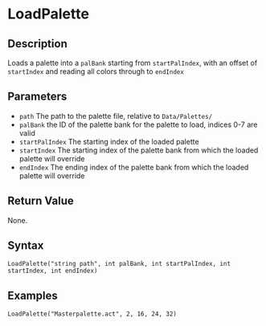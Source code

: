 # LoadPalette

## Description
Loads a palette into a `palBank` starting from `startPalIndex`, with an offset of `startIndex` and reading all colors through to `endIndex`

## Parameters
- `path`
The path to the palette file, relative to `Data/Palettes/`
- `palBank`
the ID of the palette bank for the palette to load, indices 0-7 are valid
- `startPalIndex`
The starting index of the loaded palette
- `startIndex`
The starting index of the palette bank from which the loaded palette will override
- `endIndex`
The ending index of the palette bank from which the loaded palette will override

## Return Value
None.

## Syntax
```
LoadPalette("string path", int palBank, int startPalIndex, int startIndex, int endIndex) 
```

## Examples
```
LoadPalette("Masterpalette.act", 2, 16, 24, 32)
```